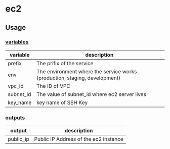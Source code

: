 # ec2

## Usage

### [variables](./variables.tf)

| variable  | description                                                                |
| --------- | -------------------------------------------------------------------------- |
| prefix    | The prifix of the service                                                  |
| env       | The environment where the service works (production, staging, development) |
| vpc_id    | The ID of VPC                                                              |
| subnet_id | The value of subnet_id where ec2 server lives                              |
| key_name  | key name of SSH Key                                                        |

### [outputs](./outputs.tf)

| output    | description                           |
| --------- | ------------------------------------- |
| public_ip | Public IP Address of the ec2 instance |
